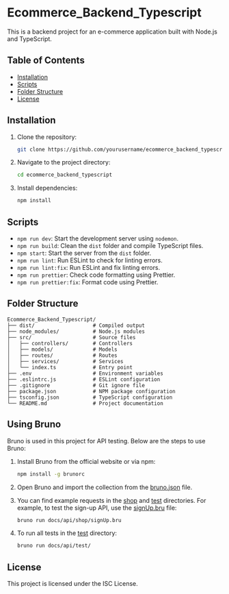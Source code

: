 # Ecommerce_Backend_Typescript

This is a backend project for an e-commerce application built with Node.js and TypeScript.

## Table of Contents

- [Installation](#installation)
- [Scripts](#scripts)
- [Folder Structure](#folder-structure)
- [License](#license)

## Installation

1. Clone the repository:
    ```sh
    git clone https://github.com/yourusername/ecommerce_backend_typescript.git
    ```
2. Navigate to the project directory:
    ```sh
    cd ecommerce_backend_typescript
    ```
3. Install dependencies:
    ```sh
    npm install
    ```

## Scripts

- `npm run dev`: Start the development server using `nodemon`.
- `npm run build`: Clean the `dist` folder and compile TypeScript files.
- `npm start`: Start the server from the `dist` folder.
- `npm run lint`: Run ESLint to check for linting errors.
- `npm run lint:fix`: Run ESLint and fix linting errors.
- `npm run prettier`: Check code formatting using Prettier.
- `npm run prettier:fix`: Format code using Prettier.

## Folder Structure

```
Ecommerce_Backend_Typescript/
├── dist/                   # Compiled output
├── node_modules/           # Node.js modules
├── src/                    # Source files
│   ├── controllers/        # Controllers
│   ├── models/             # Models
│   ├── routes/             # Routes
│   ├── services/           # Services
│   └── index.ts            # Entry point
├── .env                    # Environment variables
├── .eslintrc.js            # ESLint configuration
├── .gitignore              # Git ignore file
├── package.json            # NPM package configuration
├── tsconfig.json           # TypeScript configuration
└── README.md               # Project documentation
```

## Using Bruno

Bruno is used in this project for API testing. Below are the steps to use Bruno:

1. Install Bruno from the official website or via npm:
    ```sh
    npm install -g brunorc
    ```

2. Open Bruno and import the collection from the [bruno.json](http://_vscodecontentref_/4) file.

3. You can find example requests in the [shop](http://_vscodecontentref_/5) and [test](http://_vscodecontentref_/6) directories. For example, to test the sign-up API, use the [signUp.bru](http://_vscodecontentref_/7) file:
    ```sh
    bruno run docs/api/shop/signUp.bru
    ```

4. To run all tests in the [test](http://_vscodecontentref_/8) directory:
    ```sh
    bruno run docs/api/test/

## License

This project is licensed under the ISC License.

